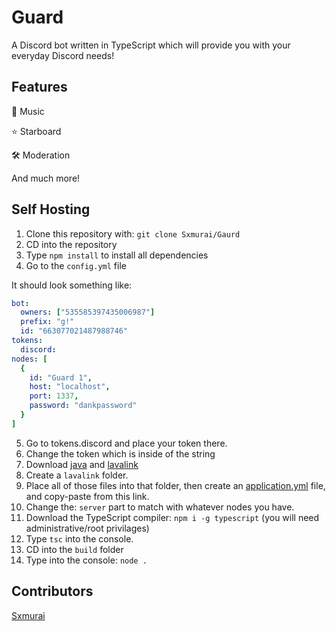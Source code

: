 # Guard

A Discord bot written in TypeScript which will provide you with your everyday Discord needs!

## Features
🎵 Music

⭐ Starboard

🛠 Moderation

And much more!

## Self Hosting

1. Clone this repository with: `git clone Sxmurai/Gaurd`
2. CD into the repository
3. Type `npm install` to install all dependencies 
4. Go to the `config.yml` file

It should look something like:

```yaml
bot:
  owners: ["535585397435006987"]
  prefix: "g!"
  id: "663077021487988746"
tokens:
  discord: 
nodes: [
  { 
    id: "Guard 1", 
    host: "localhost", 
    port: 1337, 
    password: "dankpassword" 
  }
]
```

5. Go to tokens.discord and place your token there.
6. Change the token which is inside of the string
7. Download [java](https://www.azul.com/downloads/zulu-community/?architecture=x86-64-bit&package=jdk) and [lavalink](https://github.com/Frederikam/Lavalink/releases)
8. Create a `lavalink` folder.
9. Place all of those files into that folder, then create an [application.yml](https://github.com/Frederikam/Lavalink/blob/master/LavalinkServer/application.yml.example) file, and copy-paste from this link.
10. Change the: `server` part to match with whatever nodes you have.
11. Download the TypeScript compiler: `npm i -g typescript` (you will need administrative/root privilages)
12. Type `tsc` into the console.
13. CD into the `build` folder
14. Type into the console: `node .`

## Contributors

[Sxmurai](https://github.com/Sxmurai/)
